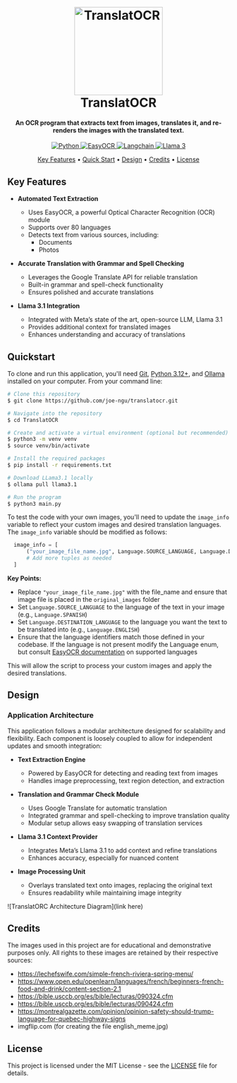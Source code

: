 <h1 align="center">
  <br>
  <a href="https://github.com/joe-ngu/translatocr"><img src="https://raw.githubusercontent.com/joe-ngu/translatocr/main/assets/logo.png" alt="TranslatOCR" width="200"></a>
  <br>
  TranslatOCR
  <br>
</h1>

<h4 align="center">An OCR program that extracts text from images, translates it, and re-renders the images with the translated text.</h4>

<p align="center">
  <a href="https://www.python.org/">
    <img src="https://img.shields.io/badge/python-3670A0?style=for-the-badge&logo=python&logoColor=ffdd54" alt="Python"/>
  </a>
 <a href="https://github.com/JaidedAI/EasyOCR">
    <img src="https://img.shields.io/badge/EasyOCR-003399.svg?style=for-the-badge&logo=ai&logoColor=white" alt="EasyOCR"/>
  </a>
  <a href="https://www.langchain.com"/>
    <img src="https://img.shields.io/badge/langchain-%230D1C49.svg?style=for-the-badge&logo=langchain&logoColor=white" alt="Langchain"/>
  </a>
  <a href="https://llama.meta.com/">
    <img src="https://img.shields.io/badge/Llama%203-%231877F2.svg?style=for-the-badge" alt="Llama 3"/>
  </a> 
</p>

<p align="center">
  <a href="#key-features">Key Features</a> •
  <a href="#quickstart">Quick Start</a> •
  <a href="#design">Design</a> •
  <a href="#credits">Credits</a> •
  <a href="#license">License</a>
</p>

## Key Features
- **Automated Text Extraction**  
  - Uses EasyOCR, a powerful Optical Character Recognition (OCR) module
  - Supports over 80 languages
  - Detects text from various sources, including:
    - Documents
    - Photos

- **Accurate Translation with Grammar and Spell Checking**  
  - Leverages the Google Translate API for reliable translation
  - Built-in grammar and spell-check functionality
  - Ensures polished and accurate translations

- **Llama 3.1 Integration**  
  - Integrated with Meta’s state of the art, open-source LLM, Llama 3.1
  - Provides additional context for translated images
  - Enhances understanding and accuracy of translations


## Quickstart

To clone and run this application, you'll need [Git](https://git-scm.com), [Python 3.12+](https://www.python.org/downloads/), and [Ollama](https://ollama.com/download) installed on your computer. From your command line:

```bash
# Clone this repository
$ git clone https://github.com/joe-ngu/translatocr.git

# Navigate into the repository
$ cd TranslatOCR

# Create and activate a virtual environment (optional but recommended)
$ python3 -m venv venv
$ source venv/bin/activate

# Install the required packages
$ pip install -r requirements.txt

# Download LLama3.1 locally
$ ollama pull llama3.1

# Run the program
$ python3 main.py

```

To test the code with your own images, you'll need to update the `image_info` variable to reflect your custom images and desired translation languages. The `image_info` variable should be modified as follows:

```python
  image_info = [
      ("your_image_file_name.jpg", Language.SOURCE_LANGUAGE, Language.DESTINATION_LANGUAGE),
      # Add more tuples as needed
  ]
```
**Key Points:**
- Replace `"your_image_file_name.jpg"` with the file_name and ensure that image file is placed in the `original_images` folder
- Set `Language.SOURCE_LANGUAGE` to the language of the text in your image (e.g., `Language.SPANISH`)
- Set `Language.DESTINATION_LANGUAGE` to the language you want the text to be translated into (e.g., `Language.ENGLISH`)
- Ensure that the language identifiers match those defined in your codebase. If the language is not present modify the Language enum, but
  consult [EasyOCR documentation](https://github.com/JaidedAI/EasyOCR) on supported languages

This will allow the script to process your custom images and apply the desired translations.


## Design

### Application Architecture
This application follows a modular architecture designed for scalability and flexibility. Each component is loosely coupled to allow for independent updates and smooth integration:

- **Text Extraction Engine**  
  - Powered by EasyOCR for detecting and reading text from images
  - Handles image preprocessing, text region detection, and extraction

- **Translation and Grammar Check Module**  
  - Uses Google Translate for automatic translation
  - Integrated grammar and spell-checking to improve translation quality
  - Modular setup allows easy swapping of translation services

- **Llama 3.1 Context Provider**  
  - Integrates Meta’s Llama 3.1 to add context and refine translations
  - Enhances accuracy, especially for nuanced content

- **Image Processing Unit**  
  - Overlays translated text onto images, replacing the original text
  - Ensures readability while maintaining image integrity

![TranslatORC Architecture Diagram](link here)


## Credits
The images used in this project are for educational and demonstrative purposes only. All rights to these images are retained by their respective sources:

- https://lechefswife.com/simple-french-riviera-spring-menu/
- https://www.open.edu/openlearn/languages/french/beginners-french-food-and-drink/content-section-2.1
- https://bible.usccb.org/es/bible/lecturas/090324.cfm
- https://bible.usccb.org/es/bible/lecturas/090424.cfm
- https://montrealgazette.com/opinion/opinion-safety-should-trump-language-for-quebec-highway-signs
- imgflip.com (for creating the file english_meme.jpg)


## License
This project is licensed under the MIT License - see the [LICENSE](LICENSE) file for details.